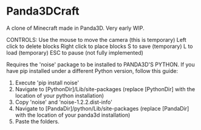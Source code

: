 # Panda3DCraft
A clone of Minecraft made in Panda3D. Very early WIP.

CONTROLS:
Use the mouse to move the camera (this is temporary)
Left click to delete blocks
Right click to place blocks
S to save (temporary)
L to load (temporary)
ESC to pause (not fully implemented)

Requires the 'noise' package to be installed to PANDA3D'S PYTHON. If you have pip installed under a different Python version, follow this guide:

1. Execute 'pip install noise'
2. Navigate to [PythonDir]/Lib/site-packages (replace [PythonDir] with the location of your python installation)
3. Copy 'noise' and 'noise-1.2.2.dist-info'
4. Navigate to [PandaDir]/python/Lib/site-packages (replace [PandaDir] with the location of your panda3d installation)
5. Paste the folders.
